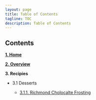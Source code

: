 ```yaml
---
layout: page
title: Table of Contents
tagline: TOC
description: Table of Contents
---
```


## Contents

**[1. Home](index.md)**

**[2. Overview](overview.md)**

**3. Recipies**

  * 3.1 Desserts

      * [3.1.1. Richmond Cholocalte Frosting](./recipes/desserts/richmond.md)

